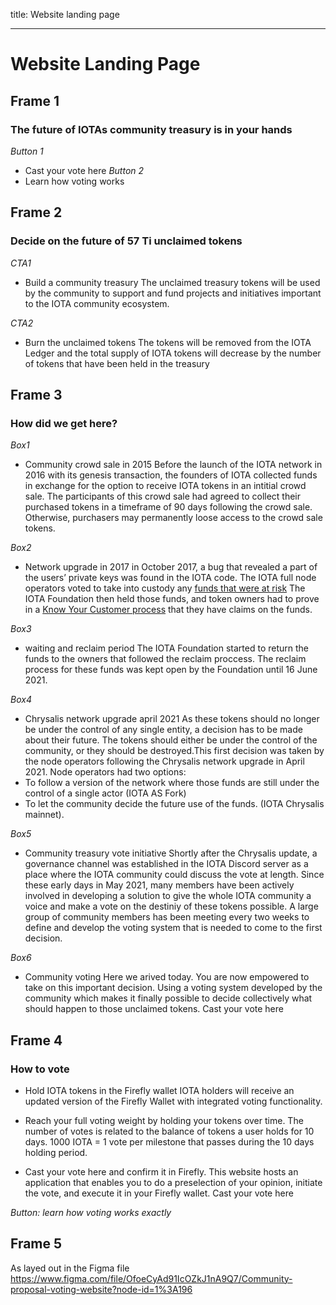 title: Website landing page


---

# Website Landing Page

## Frame 1
### The future of IOTAs community treasury is in your hands

*Button 1*
  -  Cast your vote here
*Button 2*
  -  Learn how voting works
    
## Frame 2
### Decide on the future of 57 Ti unclaimed tokens

*CTA1*
 -   Build a community treasury
     The unclaimed treasury tokens will be used by the community to support and fund projects and initiatives important to the IOTA community ecosystem.
     
*CTA2*
  -  Burn the unclaimed tokens
     The tokens will be removed from the IOTA Ledger and the total supply of IOTA tokens will decrease by the number of tokens that have been held in the treasury
    
    
## Frame 3
### How did we get here?

*Box1*
  - Community crowd sale in 2015
    Before the launch of the IOTA network in 2016 with its genesis transaction, the founders of IOTA collected funds in exchange for the option to receive IOTA tokens in an intitial crowd sale. The participants of this crowd sale had agreed to collect their purchased tokens in a timeframe of 90 days following the crowd sale. Otherwise, purchasers may permanently loose access to the crowd sale tokens.
    
*Box2*
  - Network upgrade in 2017
    in October 2017, a bug that revealed a part of the users’ private keys was found in the IOTA code. The IOTA full node operators voted to take into custody any [funds that were at risk](https://blog.iota.org/iota-reclaim-identification-verification-process-e316647e06e6/) The IOTA Foundation then held those funds, and token owners had to prove in a [Know Your Customer process](https://blog.iota.org/claims-and-reclaims-finalization-e692844c505a/) that they have claims on the funds.
     
*Box3*
  - waiting and reclaim period
    The IOTA Foundation started to return the funds to the owners that followed the reclaim proccess. The reclaim process for these funds was kept open by the Foundation until 16 June 2021.
    
*Box4*
  - Chrysalis network upgrade april 2021
     As these tokens should no longer be under the control of any single entity, a decision has to be made about their future.  The tokens should either be under the control of the community, or they should be destroyed.This first decision was taken by the node operators following the Chrysalis network upgrade in April 2021. Node operators had two options:
   - To follow a version of the network where those funds are still under the control of a single actor (IOTA AS Fork)
   - To let the community decide the future use of the funds. (IOTA Chrysalis mainnet).

*Box5*
  - Community treasury vote initiative
    Shortly after the Chrysalis update, a governance channel was established in the IOTA Discord server as a place where the IOTA community could discuss the vote at length.
    Since these early days in May 2021, many members have been actively involved in developing a solution to give the whole IOTA community a voice and make a vote on the destiniy of these tokens possible. A large group of community members has been meeting every two weeks to define and develop the voting system that is needed to come to the first decision.
    
*Box6*
 - Community voting
    Here we arived today. You are now empowered to take on this important decision. Using a voting system developed by the community which makes it finally possible to decide collectively what should happen to those unclaimed tokens.
    Cast your vote here


## Frame 4
### How to vote

  - Hold IOTA tokens in the Firefly wallet
    IOTA holders will receive an updated version of the Firefly Wallet with integrated voting functionality.

  - Reach your full voting weight by holding your tokens over time.
    The number of votes is related to the balance of tokens a user holds for 10 days. 1000 IOTA = 1 vote per milestone that passes during the 10 days holding period.
    
  - Cast your vote here and confirm it in Firefly.
    This website hosts an application that enables you to do a preselection of your opinion, initiate the vote, and execute it in your Firefly wallet.
    Cast your vote here
    
*Button: learn how voting works exactly*

## Frame 5 
As layed out in the Figma file https://www.figma.com/file/OfoeCyAd91IcOZkJ1nA9Q7/Community-proposal-voting-website?node-id=1%3A196



